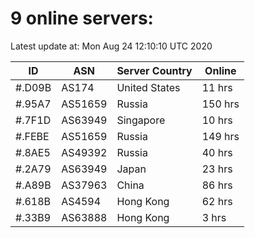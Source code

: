 # 9 online servers:

Latest update at: Mon Aug 24 12:10:10 UTC 2020

| ID | ASN | Server Country | Online |
| -- | --- | -------------- | ------ |
| #.D09B | AS174 | United States | 11 hrs |
| #.95A7 | AS51659 | Russia | 150 hrs |
| #.7F1D | AS63949 | Singapore | 10 hrs |
| #.FEBE | AS51659 | Russia | 149 hrs |
| #.8AE5 | AS49392 | Russia | 40 hrs |
| #.2A79 | AS63949 | Japan | 23 hrs |
| #.A89B | AS37963 | China | 86 hrs |
| #.618B | AS4594 | Hong Kong | 62 hrs |
| #.33B9 | AS63888 | Hong Kong | 3 hrs |

